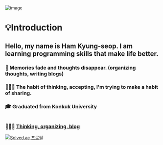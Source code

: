 
<!--
**KyeongSeopHam/KyeongSeopHam** is a ✨ _special_ ✨ repository because its `README.md` (this file) appears on your GitHub profile.

Here are some ideas to get you started:

- 🔭 I’m currently working on ...
- 🌱 I’m currently learning ...
- 👯 I’m looking to collaborate on ...
- 🤔 I’m looking for help with ...
- 💬 Ask me about ...
- 📫 How to reach me: ...
- 😄 Pronouns: ...
- ⚡ Fun fact: ...
-->



# 

![image](https://user-images.githubusercontent.com/43702182/189238760-febb5974-7f6c-4299-af11-4b38d29ef69e.png)
# 💡Introduction
##  Hello, my name is Ham Kyung-seop. I am learning programming skills that make life better.

### 📝 Memories fade and thoughts disappear. (organizing thoughts, writing blogs)
### 👩🏻‍💻 The habit of thinking, accepting, I'm trying to make a habit of sharing.
### 🎓 Graduated from Konkuk University 


# 
### 👩🏻‍💻 [Thinking, organizing, blog ](https://nabi1993.tistory.com/)



[![Solved.ac
프로필](http://mazassumnida.wtf/api/v2/generate_badge?boj=kho5724)](https://solved.ac/kho5724)
   

